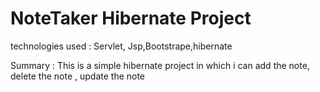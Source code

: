 # NoteTaker Hibernate Project
technologies used : Servlet, Jsp,Bootstrape,hibernate

Summary :
This is a simple hibernate project in which i can add the note, delete the note , update the note
